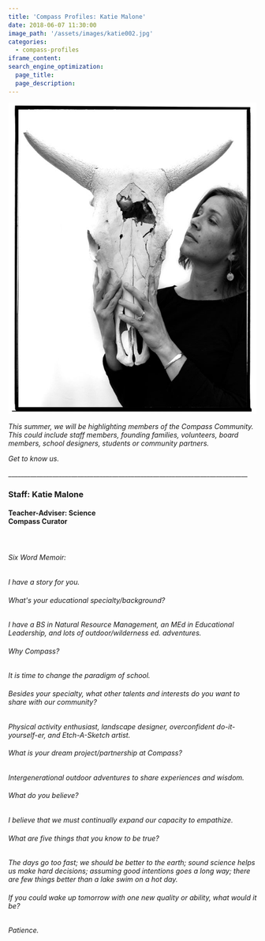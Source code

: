 ```yaml
---
title: 'Compass Profiles: Katie Malone'
date: 2018-06-07 11:30:00
image_path: '/assets/images/katie002.jpg'
categories: 
  - compass-profiles
iframe_content:
search_engine_optimization:
  page_title:
  page_description:
---
```


![](/assets/images/katie002.jpg)

*This summer, we will be highlighting members of the Compass Community.&nbsp; This could include staff members, founding families, volunteers, board members, school designers, students or community partners.*

*Get to know us.*

\_\_\_\_\_\_\_\_\_\_\_\_\_\_\_\_\_\_\_\_\_\_\_\_\_\_\_\_\_\_\_\_\_\_\_\_\_\_\_\_\_\_\_\_\_\_\_\_\_\_\_\_\_\_\_\_\_\_\_\_\_\_\_\_\_\_\_\_\_\_\_\_\_\_\_\_

### Staff: Katie Malone

#### Teacher-Adviser: Science<br>Compass Curator

#### &nbsp;

###### Six Word Memoir:&nbsp;

*I have a story for you.*

###### What's your educational specialty/background?

*I have a BS in Natural Resource Management, an MEd in Educational Leadership, and lots of outdoor/wilderness ed. adventures.*

###### Why Compass?

*It is time to change the paradigm of school.*

###### Besides your specialty, what other talents and interests do you want to share with our community?

*Physical activity enthusiast, landscape designer, overconfident do-it-yourself-er, and Etch-A-Sketch artist.*

###### What is your dream project/partnership at Compass?

*Intergenerational outdoor adventures to share experiences and wisdom.*

###### What do you believe?

*I believe that we must continually expand our capacity to empathize.*

###### What are five things that you know to be true?

*The days go too fast; we should be better to the earth; sound science helps us make hard decisions; assuming good intentions goes a long way; there are few things better than a lake swim on a hot day.*

###### If you could wake up tomorrow with one new quality or ability, what would it be?

*Patience.*